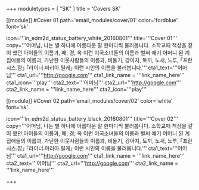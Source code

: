 +++
moduletypes = [ "SK" ]
title = 'Covers SK'

[[module]] #Cover 01
path='email_modules/cover/01'
color='fordblue'
font='sk'

  icon='''in_edm2d_status_battery_white_20160801'''
  title='''Cover 01'''
  copy='''어머님, 나는 별 하나에 아름다운 말 한마디씩 불러봅니다. 소학교때 책상을 같이 했던 아이들의 이름과, 패, 경, 옥 이런 이국소녀들의 이름과 벌써 애기 어머니 된 계집애들의 이름과, 가난한 이웃사람들의 이름과, 비둘기, 강아지, 토끼, 노새, 노루, ｢프란시스․쟘｣ ｢라이너․마리아․릴케｣ 이런 시인의 이름을 불러봅니다.'''
  cta1_text='''어머님'''
  cta1_url='''http://google.com'''
  cta1_link_name = '''link_name_here'''
  cta1_icon='''play'''
  cta2_text='''어머님'''
  cta2_url='''http://google.com'''
  cta2_link_name = '''link_name_here'''
  cta2_icon='''play'''

[[module]] #Cover 02
path='email_modules/cover/02'
color='white'
font='sk'

  icon='''in_edm2d_status_battery_black_20160801'''
  title='''Cover 02'''
  copy='''어머님, 나는 별 하나에 아름다운 말 한마디씩 불러봅니다. 소학교때 책상을 같이 했던 아이들의 이름과, 패, 경, 옥 이런 이국소녀들의 이름과 벌써 애기 어머니 된 계집애들의 이름과, 가난한 이웃사람들의 이름과, 비둘기, 강아지, 토끼, 노새, 노루, ｢프란시스․쟘｣ ｢라이너․마리아․릴케｣ 이런 시인의 이름을 불러봅니다.'''
  cta1_text='''어머님'''
  cta1_url='''http://google.com'''
  cta1_link_name = '''link_name_here'''
  cta2_text='''어머님'''
  cta2_url='''http://google.com'''
  cta2_link_name = '''link_name_here'''

+++